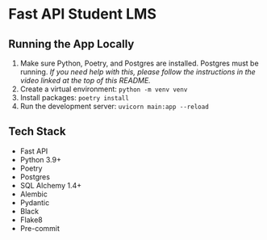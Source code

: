 # Fast API Student LMS



## Running the App Locally

1. Make sure Python, Poetry, and Postgres are installed. Postgres must be running. *If you need help with this, please follow the instructions in the video linked at the top of this README.*
2. Create a virtual environment: `python -m venv venv`
3. Install packages: `poetry install`
4. Run the development server: `uvicorn main:app --reload`

## Tech Stack

- Fast API
- Python 3.9+
- Poetry
- Postgres
- SQL Alchemy 1.4+
- Alembic
- Pydantic
- Black
- Flake8
- Pre-commit
